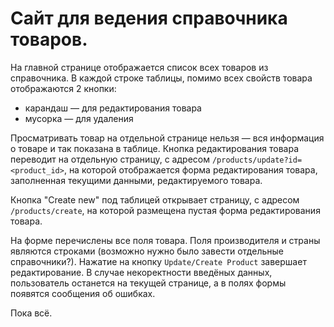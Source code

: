 # Сайт для ведения справочника товаров.
На главной странице отображается список всех товаров из справочника.
В каждой строке таблицы, помимо всех свойств товара отображаются 2 кнопки: 
 - карандаш &mdash; для редактирования товара
 - мусорка &mdash; для удаления

Просматривать товар на отдельной странице нельзя &mdash; вся информация о товаре и так показана в таблице.
Кнопка редактирования товара переводит на отдельную страницу, с адресом 
`/products/update?id=<product_id>`, на которой отображается форма редактирования товара,
заполненная текущими данными, редактируемого товара.

Кнопка "Create new" под таблицей открывает страницу, с адресом `/products/create`, 
на которой размещена пустая форма редактирования товара.

На форме перечислены все поля товара. 
Поля производителя и страны являются строками (возможно нужно было завести отдельные справочники?).
Нажатие на кнопку `Update/Create Product` завершает редактирование. В случае некоректности введёных данных,
пользователь останется на текущей странице, а в полях формы появятся сообщения об ошибках.

Пока всё.

